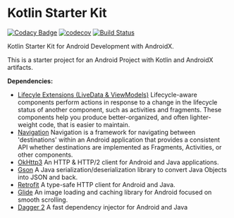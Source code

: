 # Kotlin Starter Kit
[![Codacy Badge](https://api.codacy.com/project/badge/Grade/eac8ba138698423f921e0ed792ea798b)](https://www.codacy.com/app/pintalubaf/kotlin-starter-kit?utm_source=github.com&amp;utm_medium=referral&amp;utm_content=pintalubaf/kotlin-starter-kit&amp;utm_campaign=Badge_Grade)
[![codecov](https://codecov.io/gh/pintalubaf/kotlin-starter-kit/branch/master/graph/badge.svg)](https://codecov.io/gh/pintalubaf/kotlin-starter-kit)
[![Build Status](https://travis-ci.com/pintalubaf/kotlin-starter-kit.svg?branch=master)](https://travis-ci.com/pintalubaf/kotlin-starter-kit)

Kotlin Starter Kit for Android Development with AndroidX.

This is a starter project for an Android Project with Kotlin and AndroidX artifacts.

**Dependencies:**
- [Lifecyle Extensions (LiveData & ViewModels)](https://developer.android.com/jetpack/androidx/releases/lifecycle)
Lifecycle-aware components perform actions in response to a change in the lifecycle status of another component, such as activities and fragments. These components help you produce better-organized, and often lighter-weight code, that is easier to maintain.
- [Navigation](https://developer.android.com/jetpack/androidx/releases/navigation)
Navigation is a framework for navigating between 'destinations' within an Android application that provides a consistent API whether destinations are implemented as Fragments, Activities, or other components.
- [OkHttp3](https://square.github.io/okhttp/)
An HTTP & HTTP/2 client for Android and Java applications.
- [Gson](https://github.com/google/gson)
A Java serialization/deserialization library to convert Java Objects into JSON and back.
- [Retrofit](https://square.github.io/retrofit/)
A type-safe HTTP client for Android and Java.
- [Glide](https://github.com/bumptech/glide)
An image loading and caching library for Android focused on smooth scrolling.
- [Dagger 2](https://github.com/google/dagger)
A fast dependency injector for Android and Java
